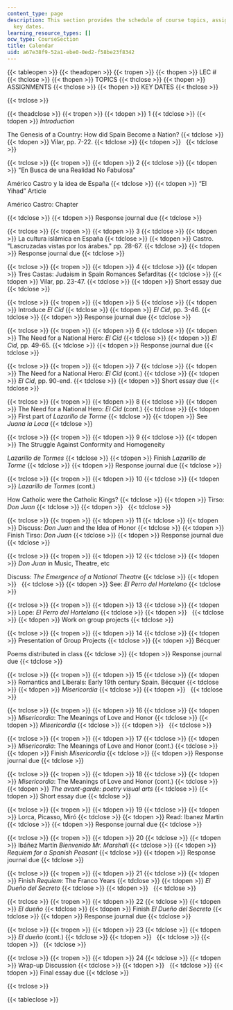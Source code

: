 ```yaml
---
content_type: page
description: This section provides the schedule of course topics, assignments, and
  key dates.
learning_resource_types: []
ocw_type: CourseSection
title: Calendar
uid: a67e38f9-52a1-ebe0-0ed2-f58be23f8342
---
```


{{< tableopen >}}
{{< theadopen >}}
{{< tropen >}}
{{< thopen >}}
LEC #
{{< thclose >}}
{{< thopen >}}
TOPICS
{{< thclose >}}
{{< thopen >}}
ASSIGNMENTS
{{< thclose >}}
{{< thopen >}}
KEY DATES
{{< thclose >}}

{{< trclose >}}

{{< theadclose >}}
{{< tropen >}}
{{< tdopen >}}
1
{{< tdclose >}}
{{< tdopen >}}
_Introduction_  
  
The Genesis of a Country: How did Spain Become a Nation?
{{< tdclose >}}
{{< tdopen >}}
Vilar, pp. 7-22.
{{< tdclose >}}
{{< tdopen >}}
 
{{< tdclose >}}

{{< trclose >}}
{{< tropen >}}
{{< tdopen >}}
2
{{< tdclose >}}
{{< tdopen >}}
"En Busca de una Realidad No Fabulosa"  
  
Américo Castro y la idea de España
{{< tdclose >}}
{{< tdopen >}}
“El Yihad” Article

Américo Castro: Chapter


{{< tdclose >}}
{{< tdopen >}}
Response journal due
{{< tdclose >}}

{{< trclose >}}
{{< tropen >}}
{{< tdopen >}}
3
{{< tdclose >}}
{{< tdopen >}}
La cultura islámica en España
{{< tdclose >}}
{{< tdopen >}}
Castro. "Lascruzadas vistas por los árabes." pp. 28-67.
{{< tdclose >}}
{{< tdopen >}}
Response journal due
{{< tdclose >}}

{{< trclose >}}
{{< tropen >}}
{{< tdopen >}}
4
{{< tdclose >}}
{{< tdopen >}}
Tres Castas: Judaism in Spain Romances Sefarditas
{{< tdclose >}}
{{< tdopen >}}
Vilar, pp. 23-47.
{{< tdclose >}}
{{< tdopen >}}
Short essay due
{{< tdclose >}}

{{< trclose >}}
{{< tropen >}}
{{< tdopen >}}
5
{{< tdclose >}}
{{< tdopen >}}
Introduce _El Cid_
{{< tdclose >}}
{{< tdopen >}}
_El Cid_, pp. 3-46.
{{< tdclose >}}
{{< tdopen >}}
Response journal due
{{< tdclose >}}

{{< trclose >}}
{{< tropen >}}
{{< tdopen >}}
6
{{< tdclose >}}
{{< tdopen >}}
The Need for a National Hero: _El Cid_
{{< tdclose >}}
{{< tdopen >}}
_El Cid_, pp. 49-65.
{{< tdclose >}}
{{< tdopen >}}
Response journal due
{{< tdclose >}}

{{< trclose >}}
{{< tropen >}}
{{< tdopen >}}
7
{{< tdclose >}}
{{< tdopen >}}
The Need for a National Hero: _El Cid_ (cont.)
{{< tdclose >}}
{{< tdopen >}}
_El Cid_, pp. 90-end.
{{< tdclose >}}
{{< tdopen >}}
Short essay due
{{< tdclose >}}

{{< trclose >}}
{{< tropen >}}
{{< tdopen >}}
8
{{< tdclose >}}
{{< tdopen >}}
The Need for a National Hero: _El Cid_ (cont.)
{{< tdclose >}}
{{< tdopen >}}
First part of _Lazarillo de Torme_
{{< tdclose >}}
{{< tdopen >}}
See _Juana la Loca_
{{< tdclose >}}

{{< trclose >}}
{{< tropen >}}
{{< tdopen >}}
9
{{< tdclose >}}
{{< tdopen >}}
The Struggle Against Conformity and Homogeneity  
  
_Lazarillo de Tormes_
{{< tdclose >}}
{{< tdopen >}}
Finish _Lazarillo de Torme_
{{< tdclose >}}
{{< tdopen >}}
Response journal due
{{< tdclose >}}

{{< trclose >}}
{{< tropen >}}
{{< tdopen >}}
10
{{< tdclose >}}
{{< tdopen >}}
_Lazarillo de Tormes_ (cont.)  
  
How Catholic were the Catholic Kings?
{{< tdclose >}}
{{< tdopen >}}
Tirso: _Don Juan_
{{< tdclose >}}
{{< tdopen >}}
 
{{< tdclose >}}

{{< trclose >}}
{{< tropen >}}
{{< tdopen >}}
11
{{< tdclose >}}
{{< tdopen >}}
Discuss: _Don Juan_ and the Idea of Honor
{{< tdclose >}}
{{< tdopen >}}
Finish Tirso: _Don Juan_
{{< tdclose >}}
{{< tdopen >}}
Response journal due
{{< tdclose >}}

{{< trclose >}}
{{< tropen >}}
{{< tdopen >}}
12
{{< tdclose >}}
{{< tdopen >}}
_Don Juan_ in Music, Theatre, etc  
  
Discuss: _The Emergence of a National Theatre_
{{< tdclose >}}
{{< tdopen >}}
 
{{< tdclose >}}
{{< tdopen >}}
See: _El Perro del Hortelano_
{{< tdclose >}}

{{< trclose >}}
{{< tropen >}}
{{< tdopen >}}
13
{{< tdclose >}}
{{< tdopen >}}
Lope: _El Perro del Hortelano_
{{< tdclose >}}
{{< tdopen >}}
 
{{< tdclose >}}
{{< tdopen >}}
Work on group projects
{{< tdclose >}}

{{< trclose >}}
{{< tropen >}}
{{< tdopen >}}
14
{{< tdclose >}}
{{< tdopen >}}
Presentation of Group Projects
{{< tdclose >}}
{{< tdopen >}}
Bécquer  
  
Poems distributed in class
{{< tdclose >}}
{{< tdopen >}}
Response journal due
{{< tdclose >}}

{{< trclose >}}
{{< tropen >}}
{{< tdopen >}}
15
{{< tdclose >}}
{{< tdopen >}}
Romantics and Liberals: Early 19th century Spain. Bécquer
{{< tdclose >}}
{{< tdopen >}}
_Misericordia_
{{< tdclose >}}
{{< tdopen >}}
 
{{< tdclose >}}

{{< trclose >}}
{{< tropen >}}
{{< tdopen >}}
16
{{< tdclose >}}
{{< tdopen >}}
_Misericordia_: The Meanings of Love and Honor
{{< tdclose >}}
{{< tdopen >}}
_Misericordia_
{{< tdclose >}}
{{< tdopen >}}
 
{{< tdclose >}}

{{< trclose >}}
{{< tropen >}}
{{< tdopen >}}
17
{{< tdclose >}}
{{< tdopen >}}
_Misericordia_: The Meanings of Love and Honor (cont.)
{{< tdclose >}}
{{< tdopen >}}
Finish _Misericordia_
{{< tdclose >}}
{{< tdopen >}}
Response journal due
{{< tdclose >}}

{{< trclose >}}
{{< tropen >}}
{{< tdopen >}}
18
{{< tdclose >}}
{{< tdopen >}}
_Misericordia_: The Meanings of Love and Honor (cont.)
{{< tdclose >}}
{{< tdopen >}}
_The avant-garde: poetry visual arts_
{{< tdclose >}}
{{< tdopen >}}
Short essay due
{{< tdclose >}}

{{< trclose >}}
{{< tropen >}}
{{< tdopen >}}
19
{{< tdclose >}}
{{< tdopen >}}
Lorca, Picasso, Miró
{{< tdclose >}}
{{< tdopen >}}
Read: Ibanez Martin
{{< tdclose >}}
{{< tdopen >}}
Response journal due
{{< tdclose >}}

{{< trclose >}}
{{< tropen >}}
{{< tdopen >}}
20
{{< tdclose >}}
{{< tdopen >}}
Ibáñez Martín _Bienvenido Mr. Marshall_
{{< tdclose >}}
{{< tdopen >}}
_Requiem for a Spanish Peasant_
{{< tdclose >}}
{{< tdopen >}}
Response journal due
{{< tdclose >}}

{{< trclose >}}
{{< tropen >}}
{{< tdopen >}}
21
{{< tdclose >}}
{{< tdopen >}}
Finish _Requiem_: The Franco Years
{{< tdclose >}}
{{< tdopen >}}
_El Dueño del Secreto_
{{< tdclose >}}
{{< tdopen >}}
 
{{< tdclose >}}

{{< trclose >}}
{{< tropen >}}
{{< tdopen >}}
22
{{< tdclose >}}
{{< tdopen >}}
_El dueño_
{{< tdclose >}}
{{< tdopen >}}
Finish _El Dueño del Secreto_
{{< tdclose >}}
{{< tdopen >}}
Response journal due
{{< tdclose >}}

{{< trclose >}}
{{< tropen >}}
{{< tdopen >}}
23
{{< tdclose >}}
{{< tdopen >}}
_El dueño_ (cont.)
{{< tdclose >}}
{{< tdopen >}}
 
{{< tdclose >}}
{{< tdopen >}}
 
{{< tdclose >}}

{{< trclose >}}
{{< tropen >}}
{{< tdopen >}}
24
{{< tdclose >}}
{{< tdopen >}}
Wrap-up Discussion
{{< tdclose >}}
{{< tdopen >}}
 
{{< tdclose >}}
{{< tdopen >}}
Final essay due
{{< tdclose >}}

{{< trclose >}}

{{< tableclose >}}